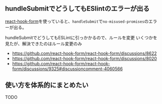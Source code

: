 ## hundleSubmitでどうしてもESlintのエラーが出る

[react-hook-form](https://react-hook-form.com/)を使っていると、`handleSubmit`で`no-misused-promises`のエラーが出る。

hundleSubmitでどうしてもESLintに引っかかるので、ルールを変更
いくつかを見たが、解決できたのはルール変更のみ
- https://github.com/react-hook-form/react-hook-form/discussions/8622
- https://github.com/react-hook-form/react-hook-form/discussions/8020
- https://github.com/react-hook-form/react-hook-form/discussions/9325#discussioncomment-4060566

## 使い方を体系的にまとめたい

TODO